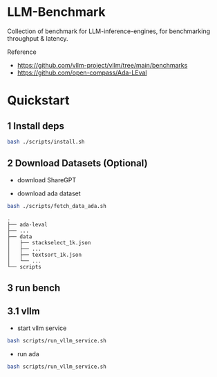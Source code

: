 # LLM-Benchmark

Collection of benchmark for LLM-inference-engines, for benchmarking throughput & latency.

Reference
- https://github.com/vllm-project/vllm/tree/main/benchmarks
- https://github.com/open-compass/Ada-LEval


# Quickstart

## 1 Install deps
```bash
bash ./scripts/install.sh
```

## 2 Download Datasets (Optional)
- download ShareGPT

- download ada dataset
```bash
bash ./scripts/fetch_data_ada.sh
```
```
.
├── ada-leval
├── ...
├── data
│   ├── stackselect_1k.json
│   ├── ...
│   ├── textsort_1k.json
│   └── ...
└── scripts
```

## 3 run bench
## 3.1 vllm
- start vllm service
```bash
bash scripts/run_vllm_service.sh
```
- run ada
```bash
bash scripts/run_vllm_service.sh
```
